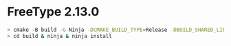 
# FreeType 2.13.0



```bash
> cmake -B build -G Ninja -DCMAKE_BUILD_TYPE=Release -DBUILD_SHARED_LIBS=true -DCMAKE_INSTALL_PREFIX=D:/devtools/freetype.2.13.0
> cd build & ninja & ninja install
```
